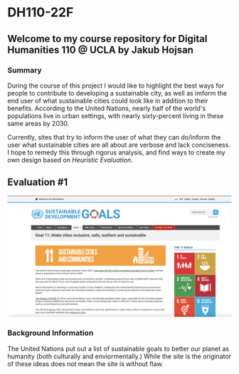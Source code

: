 # DH110-22F

## Welcome to my course repository for Digital Humanities 110 @ UCLA by Jakub Hojsan

### Summary

During the course of this project I would like to highlight the best ways for people to contribute to developing a sustainable city, as well as imform the end user of what sustainable cities could look like in addition to their benefits. According to the United Nations, nearly half of the world's populations live in urban settings, with nearly sixty-percent living in these same areas by 2030.

Currently, sites that try to inform the user of what they can do/inform the user what sustainable cities are all about are verbose and lack conciseness. I hope to remedy this through rigorus analysis, and find ways to create my own design based on *Heuristic Evaluation*.

## Evaluation #1
![United Nations Homepage for Sustainable Cities](un-site.png)

### Background Information
The United Nations put out a list of sustainable goals to better our planet as humanity (both culturally and enviormentally.) While the site is the originator of these ideas does not mean the site is without flaw. 
